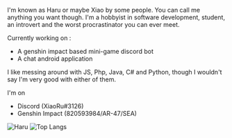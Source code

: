 I'm known as Haru or maybe Xiao by some people. You can call me anything you want though. I'm a hobbyist in software development, student, an introvert and the worst procrastinator you can ever meet.

Currently working on : 
- A genshin impact based mini-game discord bot
- A chat android application

I like messing around with JS, Php, Java, C# and Python, though I wouldn't say I'm very good with either of them.



I'm on
- Discord (XiaoRu#3126)
- Genshin Impact (820593984/AR-47/SEA)

![Haru](https://github-readme-stats.vercel.app/api?username=haru-akiyama&show_icons=true&theme=radical)
![Top Langs](https://github-readme-stats.vercel.app/api/top-langs/?username=haru-akiyama&hide_langs_below=1)
